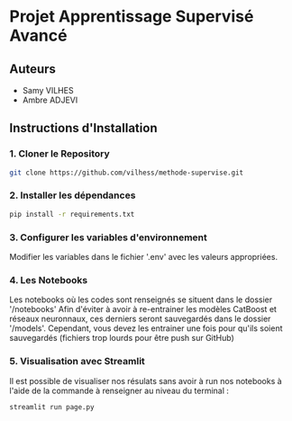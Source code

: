 # Projet Apprentissage Supervisé Avancé

## Auteurs
- Samy VILHES
- Ambre ADJEVI

## Instructions d'Installation

### 1. Cloner le Repository
```bash
git clone https://github.com/vilhess/methode-supervise.git
```

### 2. Installer les dépendances
```bash
pip install -r requirements.txt
```

### 3. Configurer les variables d'environnement
Modifier les variables dans le fichier '.env' avec les valeurs appropriées.

### 4. Les Notebooks

Les notebooks où les codes sont renseignés se situent dans le dossier '/notebooks'
Afin d'éviter à avoir à re-entrainer les modèles CatBoost et réseaux neuronnaux, ces derniers seront sauvegardés dans le dossier '/models'.
Cependant, vous devez les entrainer une fois pour qu'ils soient sauvegardés (fichiers trop lourds pour être push sur GitHub)

### 5. Visualisation avec Streamlit

Il est possible de visualiser nos résulats sans avoir à run nos notebooks à l'aide de la commande à renseigner au niveau du terminal :

```bash
streamlit run page.py
```
